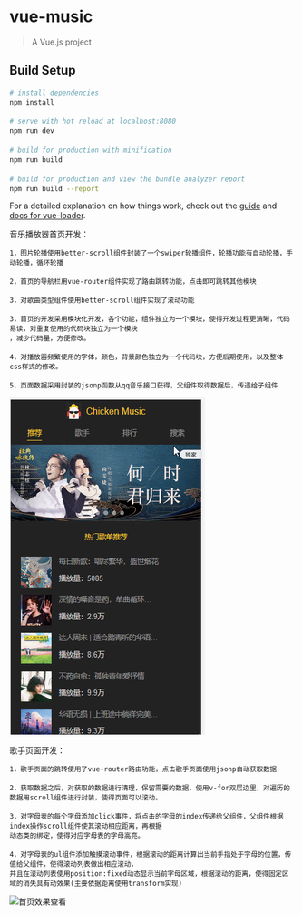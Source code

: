 # vue-music

> A Vue.js project

## Build Setup

``` bash
# install dependencies
npm install

# serve with hot reload at localhost:8080
npm run dev

# build for production with minification
npm run build

# build for production and view the bundle analyzer report
npm run build --report
```

For a detailed explanation on how things work, check out the [guide](http://vuejs-templates.github.io/webpack/) and [docs for vue-loader](http://vuejs.github.io/vue-loader).

音乐播放器首页开发：

    1，图片轮播使用better-scroll组件封装了一个swiper轮播组件，轮播功能有自动轮播，手动轮播，循环轮播
    
    2，首页的导航栏用vue-router组件实现了路由跳转功能，点击即可跳转其他模块
    
    3，对歌曲类型组件使用better-scroll组件实现了滚动功能
    
    3，首页的开发采用模块化开发，各个功能，组件独立为一个模块，使得开发过程更清晰，代码易读，对重复使用的代码块独立为一个模块
    ，减少代码量，方便修改。
    
    4，对播放器频繁使用的字体，颜色，背景颜色独立为一个代码块，方便后期使用，以及整体css样式的修改。
    
    5，页面数据采用封装的jsonp函数从qq音乐接口获得，父组件取得数据后，传递给子组件
    
   ![首页效果查看](https://github.com/XiaoQueXinggg/my-music.com/blob/master/src/assets/home-page.gif)
    
歌手页面开发：

    1，歌手页面的跳转使用了vue-router路由功能，点击歌手页面使用jsonp自动获取数据
    
    2，获取数据之后，对获取的数据进行清理，保留需要的数据，使用v-for双层边里，对遍历的数据用scroll组件进行封装，使得页面可以滚动。
    
    3，对字母表的每个字母添加click事件，将点击的字母的index传递给父组件，父组件根据index操作scroll组件使其滚动相应距离，再根据
    动态类的绑定，使得对应字母表的字母高亮。
    
    4，对字母表的ul组件添加触摸滚动事件，根据滚动的距离计算出当前手指处于字母的位置，传值给父组件，使得滚动列表做出相应滚动，
    并且在滚动列表使用position:fixed动态显示当前字母区域，根据滚动的距离，使得固定区域的消失具有动效果(主要依据距离使用transform实现)
 ![首页效果查看]()
    
